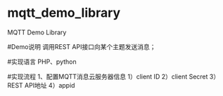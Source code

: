 # mqtt_demo_library
MQTT Demo Library

#Demo说明
调用REST API接口向某个主题发送消息；

#实现语言
PHP、python

#实现流程
1、配置MQTT消息云服务器信息
1）client ID
2）client Secret
3）REST API地址
4）appid
